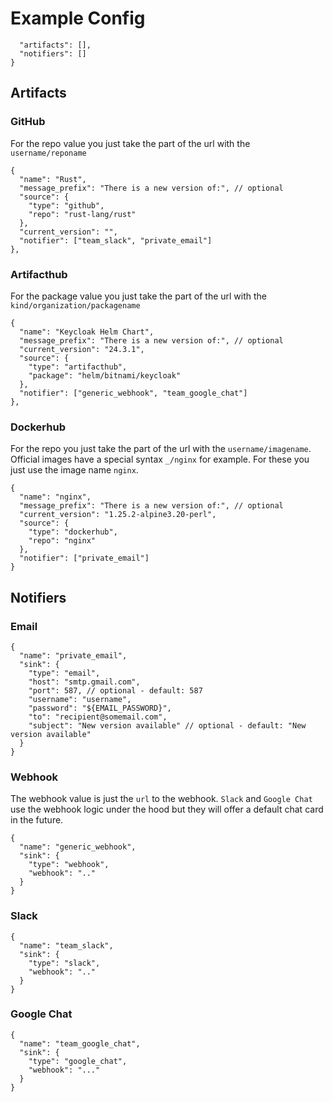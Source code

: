 # Example Config

```{
  "artifacts": [],
  "notifiers": []
}
```

## Artifacts

### GitHub

For the repo value you just take the part of the url with the `username/reponame`

```
{
  "name": "Rust",
  "message_prefix": "There is a new version of:", // optional
  "source": {
    "type": "github",
    "repo": "rust-lang/rust"
  },
  "current_version": "",
  "notifier": ["team_slack", "private_email"]
},
```

### Artifacthub

For the package value you just take the part of the url with the `kind/organization/packagename`

```
{
  "name": "Keycloak Helm Chart",
  "message_prefix": "There is a new version of:", // optional
  "current_version": "24.3.1",
  "source": {
    "type": "artifacthub",
    "package": "helm/bitnami/keycloak"
  },
  "notifier": ["generic_webhook", "team_google_chat"]
},
```

### Dockerhub

For the repo you just take the part of the url with the `username/imagename`.
Official images have a special syntax `_/nginx` for example. For these you just use the image name `nginx`.

```
{
  "name": "nginx",
  "message_prefix": "There is a new version of:", // optional
  "current_version": "1.25.2-alpine3.20-perl",
  "source": {
    "type": "dockerhub",
    "repo": "nginx"
  },
  "notifier": ["private_email"]
}
```

## Notifiers

### Email

```
{
  "name": "private_email",
  "sink": {
    "type": "email",
    "host": "smtp.gmail.com",
    "port": 587, // optional - default: 587
    "username": "username",
    "password": "${EMAIL_PASSWORD}",
    "to": "recipient@somemail.com",
    "subject": "New version available" // optional - default: "New version available"
  }
}
```

### Webhook

The webhook value is just the `url` to the webhook. `Slack` and `Google Chat` use the webhook logic under the hood but they will offer a default chat card in the future.

```
{
  "name": "generic_webhook",
  "sink": {
    "type": "webhook",
    "webhook": ".."
  }
}
```

### Slack

```
{
  "name": "team_slack",
  "sink": {
    "type": "slack",
    "webhook": ".."
  }
}
```

### Google Chat

```
{
  "name": "team_google_chat",
  "sink": {
    "type": "google_chat",
    "webhook": "..."
  }
}
```
